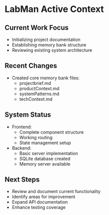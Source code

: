 # LabMan Active Context

## Current Work Focus

- Initializing project documentation
- Establishing memory bank structure
- Reviewing existing system architecture

## Recent Changes

- Created core memory bank files:
  - projectbrief.md
  - productContext.md
  - systemPatterns.md
  - techContext.md

## System Status

- Frontend:
  - Complete component structure
  - Working routing
  - State management setup
- Backend:
  - Basic server implementation
  - SQLite database created
  - Memory server available

## Next Steps

- Review and document current functionality
- Identify areas for improvement
- Expand API documentation
- Enhance testing coverage
